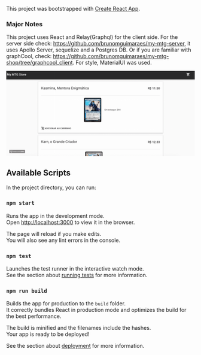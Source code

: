 This project was bootstrapped with [Create React App](https://github.com/facebook/create-react-app).

### Major Notes

This project uses React and Relay(Graphql) for the client side. For the server side check: https://github.com/brunomguimaraes/my-mtg-server, it uses Apollo Server, sequelize and a Postgres DB. 
Or if you are familiar with graphCool, check: https://github.com/brunomguimaraes/my-mtg-shop/tree/graphcool_client.
For style, MaterialUI was used.

![](demos/intro.gif)


## Available Scripts

In the project directory, you can run:

### `npm start`

Runs the app in the development mode.<br>
Open [http://localhost:3000](http://localhost:3000) to view it in the browser.

The page will reload if you make edits.<br>
You will also see any lint errors in the console.

### `npm test`

Launches the test runner in the interactive watch mode.<br>
See the section about [running tests](https://facebook.github.io/create-react-app/docs/running-tests) for more information.

### `npm run build`

Builds the app for production to the `build` folder.<br>
It correctly bundles React in production mode and optimizes the build for the best performance.

The build is minified and the filenames include the hashes.<br>
Your app is ready to be deployed!

See the section about [deployment](https://facebook.github.io/create-react-app/docs/deployment) for more information.
